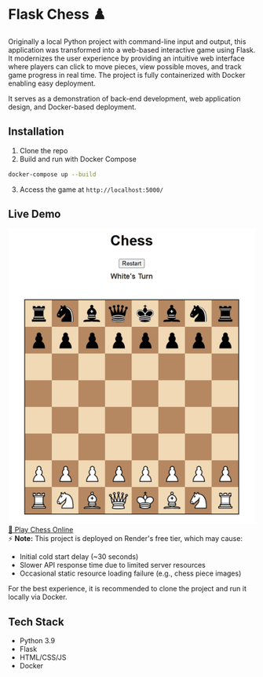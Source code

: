 # Flask Chess ♟️

Originally a local Python project with command-line input and output, this application was transformed into a web-based interactive game using Flask. It modernizes the user experience by providing an intuitive web interface where players can click to move pieces, view possible moves, and track game progress in real time. The project is fully containerized with Docker enabling easy deployment. 

It serves as a demonstration of back-end development, web application design, and Docker-based deployment.


## Installation
1. Clone the repo
2. Build and run with Docker Compose
```bash
docker-compose up --build
```
3. Access the game at `http://localhost:5000/`

## Live Demo
![Chess Demo](./flask-chess.gif)  
[🔗 Play Chess Online](https://flask-chess.onrender.com/static/index.html)  
⚡ **Note:**
This project is deployed on Render's free tier, which may cause:
- Initial cold start delay (~30 seconds)
- Slower API response time due to limited server resources
- Occasional static resource loading failure (e.g., chess piece images)

For the best experience, it is recommended to clone the project and run it locally via Docker. 

## Tech Stack
- Python 3.9
- Flask
- HTML/CSS/JS
- Docker